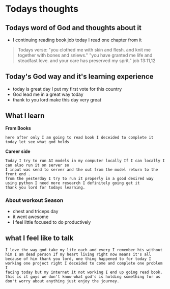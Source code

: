 # Todays thoughts

## Todays word of God and thoughts about it
- I continuing reading book job today I read one chapter from it
> Todays verse: "you clothed me with skin and flesh. and knit me together with bones and sniews."
> "you have granted me life and steadfast love. and your care has preserved my sprit." job 13:11,12

## Today's God way and it's learning experience
- today is great day I put my first vote for this country 
- God lead me in a great way today
- thank to you lord make this day very great 


## What I learn 
**From Books**
```
here after only I am going to read book I deceided to complete it today let see what god holds
```
**Career side**
```
Today I try to run AI models in my computer locally If I can locally I can also run it on server so 
I input was send to server and the out from the model return to the front end .
from the yesterday I try to run it properly in a good desired way using python I need more research I definitely going get it
thank you lord for todays learning.
```

### About workout Season
- chest and triceps day 
- it went awesome
- I feel little focused to do productively

## what I feel like to talk
```
I love the way god take my life each and every I remember his without him I am dead person If my heart living right now means it's all because of him thank you lord, one thing happened to for today I working one project right I deceided to come and complete one problem I 
facing today but my internet it not working I end up going read book. this is it guys we don't know what god's is holding something for us 
don't worry about anything just enjoy the journey.
```
